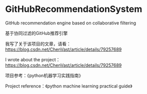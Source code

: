 # GitHubRecommendationSystem
GitHub recommendation engine based on collaborative filtering

基于协同过滤的GitHub推荐引擎

我写了关于该项目的文章，请看：https://blog.csdn.net/ChenVast/article/details/79257689

I wrote about the project：https://blog.csdn.net/ChenVast/article/details/79257689

项目参考：《python机器学习实践指南》

Project reference：《python machine learning practical guide》